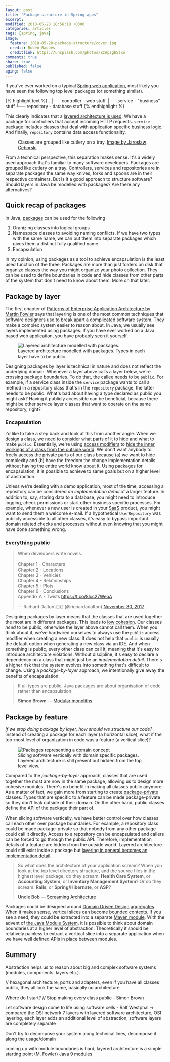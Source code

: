 ```yaml
---
layout: post
title: "Package structure in Spring apps"
excerpt:
modified: 2018-05-28 18:56:18 +0300
categories: articles
tags: [spring, java]
image:
  feature: 2018-05-28-package-structure/cover.jpg
  credit: Rubén Bagüés
  creditlink: https://unsplash.com/photos/ZzApzgh5lxo
comments: true
share: true
published: false
aging: false
---
```


If you've ever worked on a typical [Spring web application](https://docs.spring.io/spring/docs/current/spring-framework-reference/web.html "Spring Web MVC"), most likely you have seen the following top level packages (or something similar).

{% highlight text %}
.
├── controller - web stuff
├── service - "business" stuff
└── repository - database stuff
{% endhighlight %}

This clearly indicates that a [layered architecture is used](https://en.wikipedia.org/wiki/Multitier_architecture#Three-tier_architecture "Three-tier architecture").
We have a package for controllers that accept incoming HTTP requests. `service` package includes classes that deal with application specific business logic.
And finally, `repository` contains data access functionality.

<figure class="align-center">
  <img src="{{ '/images/2018-05-28-package-structure/groups.jpg' | absolute_url }}" alt="">
  <figcaption>Classes are grouped like cutlery on a tray. <a href="https://unsplash.com/photos/yw3UaP-5ybM">Image by Jarosław Ceborski</a></figcaption>
</figure>

From a technical perspective, this separation makes sense.
It's a widely used approach that's familiar to many software developers.
Packages are grouped like cutlery on a tray.
Controllers, services and repositories are in separate packages the same way knives, forks and spoons are in their respective containers.
But is it a good approach to structure software?
Should layers in Java be modelled with packages?
Are there any alternatives?

## Quick recap of packages

In Java, [packages](https://docs.oracle.com/javase/tutorial/java/package/packages.html "Creating and Using Packages") can be used for the following

1. Oranizing classes into logical groups
2. Namespace classes to avoiding naming conflicts. If we have two types with the same name, we can put them into separate packages which gives them a distinct fully qualified name.
3. Encapsulation

In my opinion, using packages as a tool to achieve encapsulation is the least used function of the three.
Packages are more than just folders on disk that organize classes the way you might organize your photo collection.
They can be used to define boundaries in code and hide classes from other parts of the system that don't need to know about them.
More on that later.

## Package by layer

The first chapter of [Patterns of Enterprise Application Architecture by Martin Fowler](https://www.amazon.com/Patterns-Enterprise-Application-Architecture-Martin/dp/0321127420) says that layering is one of the most common techniques that software designers use to break apart a complicated software system.
They make a complex system easier to reason about.
In Java, we usually see layers implemented using packages.
If you have ever worked on a Java based web application, you have probably seen it yourself.

<figure class="align-center">
  <img src="{{ '/images/2018-05-28-package-structure/package_by_layer.png' | absolute_url }}" alt="Layered architecture modelled with packages.">
  <figcaption>Layered architecture modelled with packages. Types in each layer have to be public.</figcaption>
</figure>

Designing packages by layer is technical in nature and does not reflect the underlying domain.
Whenever a layer above calls a layer below, we're crossing package boundaries.
To do that, the callee needs to be `public`.
For example, if a service class inside the `service` package wants to call a method in a repository class that's in the `repository` package, the latter needs to be public.
What's bad about having a type declared as public you might ask?
Having it publicly accessible can be beneficial, because there might be other service layer classes that want to operate on the same repository, right?

### Encapsulation

I'd like to take a step back and look at this from another angle.
When we design a class, we need to consider what parts of it to hide and what to make `public`.
Essentially, we're using [access modifiers](https://docs.oracle.com/javase/tutorial/java/javaOO/accesscontrol.html "Controlling Access to Members of a Class") to [hide the inner workings of a class from the outside world](https://en.wikipedia.org/wiki/Information_hiding "Information hiding").
We don't want anybody to freely access the private parts of our class because (a) we want to hide complexity and (b) have the freedom the change implementation details without having the entire world know about it.
Using packages for encapsulation, it is possible to achieve to same goals but on a higher level of abstraction.

Unless we're dealing with a demo application, most of the time, accessing a repository can be considered *an implementation detail* of a larger feature.
In addition to, say, storing data to a database, you might need to introduce logging, check permissions or start other business specific processes.
For example, whenever a new user is created in your [SaaS](https://en.wikipedia.org/wiki/Software_as_a_service "Software as a service") product, you might want to send them a welcome e-mail.
If a hypothetical `UserRepository` was publicly accessible to all other classes, it's easy to bypass important domain related checks and processes without even knowing that you might have done something wrong.

### Everything public

<blockquote class="twitter-tweet" data-lang="en"><p lang="en" dir="ltr">When developers write novels.<br><br>Chapter 1 - Characters<br>Chapter 2 - Locations<br>Chapter 3 - Vehicles<br>Chapter 4 - Relationships<br>Chapter 5 - Plots<br>Chapter 6 - Conclusions<br>Appendix A - Twists <a href="https://t.co/8lcc27WeoA">https://t.co/8lcc27WeoA</a></p>&mdash; Richard Dalton 🇪🇺 (@richardadalton) <a href="https://twitter.com/richardadalton/status/936228404084559872?ref_src=twsrc%5Etfw">November 30, 2017</a></blockquote>
<script async src="https://platform.twitter.com/widgets.js" charset="utf-8"></script>

Designing packages by layer means that the classes that are used together the most are in different packages.
This leads to [low cohesion](https://en.wikipedia.org/wiki/Cohesion_(computer_science) "Cohesion").
Our classes *need* to be public, otherwise the layer above cannot call them.
When you think about it, we've hardwired ourselves to always use the `public` access modifier when creating a new class.
It does not help that `public` is usually the default option when generating a new class via an IDE.
And when something is public, every other class can call it, meaning that it's easy to introduce architecture violations.
Without discipline, it's easy to declare a dependency on a class that might just be an *implementation detail*.
There's a higher risk that the system evolves into something that's difficult to change.
Using a *package-by-layer* approach, we intentionally give away the benefits of encapsulation.

> If all types are public, Java packages are about organisation of code rather than encapsulation
>
> <footer><strong>Simon Brown</strong> &mdash; <a href="https://www.youtube.com/watch?v=kbKxmEeuvc4">Modular monoliths</a></footer>

## Package by feature

*If we stop doing package by layer, how should we structure our code?*
Instead of creating a package for each layer (a horizontal slice), what if the top-most level of organization in code was a feature (a vertical slice)?

<figure class="align-center">
  <img src="{{ '/images/2018-05-28-package-structure/package_by_feature.png' | absolute_url }}" alt="Packages representing a domain concept">
  <figcaption>Slicing software vertically with domain specific packages. Layered architecture is still present but hidden from the top level view.</figcaption>
</figure>

Compared to the *package-by-layer* approach, classes that are used together the most are now in the same package, allowing us to design more cohesive modules.
There's no benefit in making all classes public anymore.
As a matter of fact, we gain more from starting to create [package-private](https://docs.oracle.com/javase/tutorial/java/javaOO/accesscontrol.html "Controlling Access to Members of a Class") classes.
Types that are specific to a feature can be made package-private so they don't leak outside of their domain.
On the other hand, public classes define the API of the package their part of.

When slicing software vertically, we have better control over how classes call each other over package boundaries.
For example, a repository class could be made package-private so that nobody from any other package could call it directly.
Access to a repository can be encapsulated and callers can be forced to go through the public API.
Therefore, implementation details of a feature are hidden from the outside world.
Layered architecture could still exist inside a package but [layering in general becomes an implementation detail](http://olivergierke.de/2013/01/whoops-where-did-my-architecture-go/ "Whoops! Where did my architecture go").

> So what does the architecture of your application scream? When you look at the top level directory structure, and the source files in the highest level package; do they scream: **Health Care System**, or **Accounting System**, or **Inventory Management System**? Or do they scream: **Rails**, or **Spring/Hibernate**, or **ASP**?
>
> <footer><strong>Uncle Bob</strong> &mdash; <a href="https://8thlight.com/blog/uncle-bob/2011/09/30/Screaming-Architecture.html">Screaming Architecture</a></footer>

Packages could be designed around [Domain Driven Design](https://www.amazon.com/Domain-Driven-Design-Tackling-Complexity-Software/dp/0321125215 "Domain-Driven Design: Tackling Complexity in the Heart of Software") [aggregates](https://martinfowler.com/bliki/DDD_Aggregate.html "DDD_Aggregate").
When it makes sense, vertical slices can become [bounded contexts](https://martinfowler.com/bliki/BoundedContext.html "BoundedContext").
If you see a need, they could be extracted into a separate [Maven module](https://maven.apache.org/guides/mini/guide-multiple-modules.html "Guide to Working with Multiple Modules").
With the advent of [the Java Module System](https://blog.codefx.org/java/java-module-system-tutorial/ "Code-First Java Module System Tutorial"), it is possible to think about domain boundaries at a higher level of abstraction.
Theoretically it should be relatively painless to extract a vertical slice into a separate application when we have well defined APIs in place between modules.

## Summary

Abstraction helps us to reason about big and complex software systems (modules, components, layers etc.).

// hexagonal architecture, ports and adapters, even if you have all classes public, they all look the same, basically no architecture

Where do I start?
// Stop making every class public - Simon Brown

Let software design come to life using software cells - Ralf Westphal -> compared the OSI network 7 layers with layered software architecture, OSI layering, each layer adds an additional level of abstraction, software layers are completely separate

Don't try to decompose your system along technical lines, decompose it along the usage/domain

coming up with module boundaries is hard, layered architecture is a simple starting point (M. Fowler)
Java 9 modules
